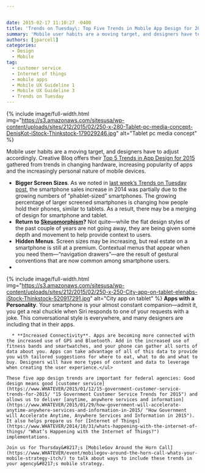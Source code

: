 ```yaml
---


date: 2015-02-17 11:10:27 -0400
title: 'Trends on Tuesday\: Top Five Trends in Mobile App Design for 2015'
summary: 'Mobile user habits are a moving target, and designers have to adjust accordingly. Creative Bloq offers their Top 5 Trends in App Design for 2015 gathered from trends in changing hardware, increasing popularity of apps and the increasingly personal nature of mobile devices. Bigger Screen Sizes. As we noted in last week&rsquo;s Trends on Tuesday'
authors: [jparcell]
categories:
  - Design
  - Mobile
tag:
  - customer service
  - Internet of things
  - mobile apps
  - Mobile UX Guideline 1
  - Mobile UX Guideline 3
  - Trends on Tuesday
---
```



{% include image/full-width.html img="https://s3.amazonaws.com/sitesusa/wp-content/uploads/sites/212/2015/02/250-x-280-Tablet-pc-media-concept-DenisKot-iStock-Thinkstock-179029246.jpg" alt="Tablet pc media concept" %} 

Mobile user habits are a moving target, and designers have to adjust accordingly. Creative Bloq offers their [Top 5 Trends in App Design for 2015](http://www.creativebloq.com/app-design/top-5-trends-app-design-2015-11514018) gathered from trends in changing hardware, increasing popularity of apps and the increasingly personal nature of mobile devices.

  * **Bigger Screen Sizes**. As we noted in [last week’s Trends on Tuesday post](https://www.WHATEVER/2015/02/10/trends-on-tuesday-smartphone-growth-reaches-1-3-billion-in-2014/), the smartphone sales increase in 2014 was partially due to the growing numbers of “phablet-sized” smartphones. The growing percentage of larger screened smartphones is changing how people hold their phones, similar to tablets. As a result, there may be a merging of design for smartphone and tablet.
  * **Return to [Skeuomorphism](http://www.techopedia.com/definition/28955/skeuomorphism)?** Not quite—while the flat design styles of the past couple of years are not going away, they are being given some depth and movement to help provide context to users.
  * **Hidden Menus**. Screen sizes may be increasing, but real estate on a smartphone is still at a premium. Contextual menus that appear when you need them—“navigation drawers”—are the result of gestural conventions that are now common among smartphone users.
  * 
{% include image/full-width.html img="https://s3.amazonaws.com/sitesusa/wp-content/uploads/sites/212/2015/02/250-x-250-City-app-on-tablet-elenabs-iStock-Thinkstock-520917291.jpg" alt="City app on tablet" %} 
    **Apps with a Personality**. Your smartphone is your almost constant companion—admit it, you get a real chuckle when Siri responds to one of your requests with a joke. This conversational style is everywhere, and many designers are including that in their apps.</li> 
    
      * **Increased Connectivity**. Apps are becoming more connected with the increased use of GPS and Bluetooth. Add in the increased use of fitness bands and smartwatches, and your phone can gather all sorts of data about you. Apps can take advantage of all of this data to provide you with tailored suggestions for where to eat, what to do and what to buy. Designers will have more types of content and data to leverage when creating the user experience.</ul> 
    
    These five app design trends are important for federal agencies: Good design means good [customer service](https://www.WHATEVER/2015/01/12/15-government-customer-service-trends-for-2015/ "15 Government Customer Service Trends for 2015") and allows us to deliver [anytime, anywhere services and information](https://www.WHATEVER/2015/01/29/how-government-will-accelerate-anytime-anywhere-services-and-information-in-2015/ "How Government will Accelerate Anytime, Anywhere Services and Information in 2015"). It also helps prepare us for [Internet of Things](https://www.WHATEVER/2014/10/31/whats-happening-with-the-internet-of-things/ "What’s Happening with the Internet of Things?") implementations.
    
    Join us for Thursday&#8217;s [MobileGov Around the Horn Call](https://www.WHATEVER/event/mobilegov-around-the-horn-call-whats-your-mobile-strategy-itch/) to talk about ways to include these trends in your agency&#8217;s mobile strategy.